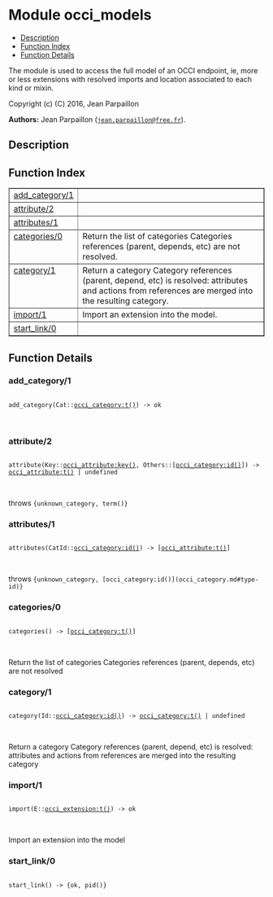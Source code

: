 

# Module occi_models #
* [Description](#description)
* [Function Index](#index)
* [Function Details](#functions)

The module is used to access the full model of an OCCI endpoint,
ie, more or less extensions with resolved imports and location associated
to each kind or mixin.

Copyright (c) (C) 2016, Jean Parpaillon

__Authors:__ Jean Parpaillon ([`jean.parpaillon@free.fr`](mailto:jean.parpaillon@free.fr)).

<a name="description"></a>

## Description ##
<a name="index"></a>

## Function Index ##


<table width="100%" border="1" cellspacing="0" cellpadding="2" summary="function index"><tr><td valign="top"><a href="#add_category-1">add_category/1</a></td><td></td></tr><tr><td valign="top"><a href="#attribute-2">attribute/2</a></td><td></td></tr><tr><td valign="top"><a href="#attributes-1">attributes/1</a></td><td></td></tr><tr><td valign="top"><a href="#categories-0">categories/0</a></td><td>Return the list of categories
Categories references (parent, depends, etc) are not resolved.</td></tr><tr><td valign="top"><a href="#category-1">category/1</a></td><td>Return a category
Category references (parent, depend, etc) is resolved:
attributes and actions from references are merged into the resulting category.</td></tr><tr><td valign="top"><a href="#import-1">import/1</a></td><td>Import an extension into the model.</td></tr><tr><td valign="top"><a href="#start_link-0">start_link/0</a></td><td></td></tr></table>


<a name="functions"></a>

## Function Details ##

<a name="add_category-1"></a>

### add_category/1 ###

<pre><code>
add_category(Cat::<a href="occi_category.md#type-t">occi_category:t()</a>) -&gt; ok
</code></pre>
<br />

<a name="attribute-2"></a>

### attribute/2 ###

<pre><code>
attribute(Key::<a href="occi_attribute.md#type-key">occi_attribute:key()</a>, Others::[<a href="occi_category.md#type-id">occi_category:id()</a>]) -&gt; <a href="occi_attribute.md#type-t">occi_attribute:t()</a> | undefined
</code></pre>
<br />

throws `{unknown_category, term()}`

<a name="attributes-1"></a>

### attributes/1 ###

<pre><code>
attributes(CatId::<a href="occi_category.md#type-id">occi_category:id()</a>) -&gt; [<a href="occi_attribute.md#type-t">occi_attribute:t()</a>]
</code></pre>
<br />

throws `{unknown_category, [occi_category:id()](occi_category.md#type-id)}`

<a name="categories-0"></a>

### categories/0 ###

<pre><code>
categories() -&gt; [<a href="occi_category.md#type-t">occi_category:t()</a>]
</code></pre>
<br />

Return the list of categories
Categories references (parent, depends, etc) are not resolved

<a name="category-1"></a>

### category/1 ###

<pre><code>
category(Id::<a href="occi_category.md#type-id">occi_category:id()</a>) -&gt; <a href="occi_category.md#type-t">occi_category:t()</a> | undefined
</code></pre>
<br />

Return a category
Category references (parent, depend, etc) is resolved:
attributes and actions from references are merged into the resulting category

<a name="import-1"></a>

### import/1 ###

<pre><code>
import(E::<a href="occi_extension.md#type-t">occi_extension:t()</a>) -&gt; ok
</code></pre>
<br />

Import an extension into the model

<a name="start_link-0"></a>

### start_link/0 ###

<pre><code>
start_link() -&gt; {ok, pid()}
</code></pre>
<br />

